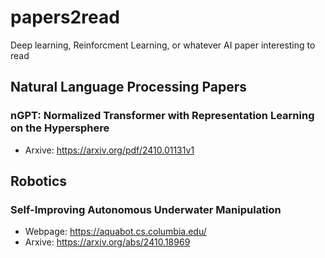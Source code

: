 # papers2read
Deep learning, Reinforcment Learning, or whatever AI paper interesting to read

## Natural Language Processing Papers

###  nGPT: Normalized Transformer with Representation Learning on the Hypersphere
- Arxive: https://arxiv.org/pdf/2410.01131v1


## Robotics
### Self-Improving Autonomous Underwater Manipulation
- Webpage: https://aquabot.cs.columbia.edu/
- Arxive: https://arxiv.org/abs/2410.18969    
